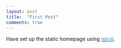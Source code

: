 ```yaml
---
layout: post
title:  "First Post"
comments: true
---
```


Have set up the static homepage using [<font color="#3498DB">jekyll</font>](https://github.com/vivkul/vivkul.github.io). 

